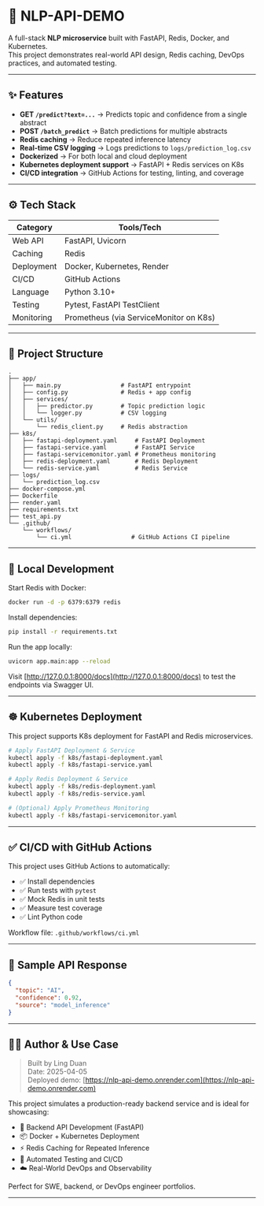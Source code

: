 # 🧠 NLP-API-DEMO

A full-stack **NLP microservice** built with FastAPI, Redis, Docker, and Kubernetes.  
This project demonstrates real-world API design, Redis caching, DevOps practices, and automated testing.

---

## ✨ Features

- **GET `/predict?text=...`** → Predicts topic and confidence from a single abstract  
- **POST `/batch_predict`** → Batch predictions for multiple abstracts  
- **Redis caching** → Reduce repeated inference latency  
- **Real-time CSV logging** → Logs predictions to `logs/prediction_log.csv`  
- **Dockerized** → For both local and cloud deployment  
- **Kubernetes deployment support** → FastAPI + Redis services on K8s  
- **CI/CD integration** → GitHub Actions for testing, linting, and coverage  

---

## ⚙️ Tech Stack

| Category     | Tools/Tech                              |
|--------------|------------------------------------------|
| Web API      | FastAPI, Uvicorn                        |
| Caching      | Redis                                   |
| Deployment   | Docker, Kubernetes, Render              |
| CI/CD        | GitHub Actions                          |
| Language     | Python 3.10+                            |
| Testing      | Pytest, FastAPI TestClient              |
| Monitoring   | Prometheus (via ServiceMonitor on K8s)  |

---

## 📁 Project Structure

```
.
├── app/
│   ├── main.py                 # FastAPI entrypoint
│   ├── config.py               # Redis + app config
│   ├── services/
│   │   ├── predictor.py        # Topic prediction logic
│   │   └── logger.py           # CSV logging
│   └── utils/
│       └── redis_client.py     # Redis abstraction
├── k8s/
│   ├── fastapi-deployment.yaml     # FastAPI Deployment
│   ├── fastapi-service.yaml        # FastAPI Service
│   ├── fastapi-servicemonitor.yaml # Prometheus monitoring
│   ├── redis-deployment.yaml       # Redis Deployment
│   └── redis-service.yaml          # Redis Service
├── logs/
│   └── prediction_log.csv
├── docker-compose.yml
├── Dockerfile
├── render.yaml
├── requirements.txt
├── test_api.py
└── .github/
    └── workflows/
        └── ci.yml                 # GitHub Actions CI pipeline
```

---

## 🐳 Local Development

Start Redis with Docker:

```bash
docker run -d -p 6379:6379 redis
```

Install dependencies:

```bash
pip install -r requirements.txt
```

Run the app locally:

```bash
uvicorn app.main:app --reload
```

Visit [http://127.0.0.1:8000/docs](http://127.0.0.1:8000/docs) to test the endpoints via Swagger UI.

---

## ☸️ Kubernetes Deployment

This project supports K8s deployment for FastAPI and Redis microservices.

```bash
# Apply FastAPI Deployment & Service
kubectl apply -f k8s/fastapi-deployment.yaml
kubectl apply -f k8s/fastapi-service.yaml

# Apply Redis Deployment & Service
kubectl apply -f k8s/redis-deployment.yaml
kubectl apply -f k8s/redis-service.yaml

# (Optional) Apply Prometheus Monitoring
kubectl apply -f k8s/fastapi-servicemonitor.yaml
```

---

## ✅ CI/CD with GitHub Actions

This project uses GitHub Actions to automatically:

- ✅ Install dependencies
- ✅ Run tests with `pytest`
- ✅ Mock Redis in unit tests
- ✅ Measure test coverage
- ✅ Lint Python code

Workflow file: `.github/workflows/ci.yml`

---

## 📌 Sample API Response

```json
{
  "topic": "AI",
  "confidence": 0.92,
  "source": "model_inference"
}
```

---

## 👨‍💻 Author & Use Case

> Built by Ling Duan  
> Date: 2025-04-05  
> Deployed demo: [https://nlp-api-demo.onrender.com](https://nlp-api-demo.onrender.com)

This project simulates a production-ready backend service and is ideal for showcasing:

- 🔧 Backend API Development (FastAPI)
- 📦 Docker + Kubernetes Deployment
- ⚡ Redis Caching for Repeated Inference
- 🧪 Automated Testing and CI/CD
- ☁️ Real-World DevOps and Observability

Perfect for SWE, backend, or DevOps engineer portfolios.

---
